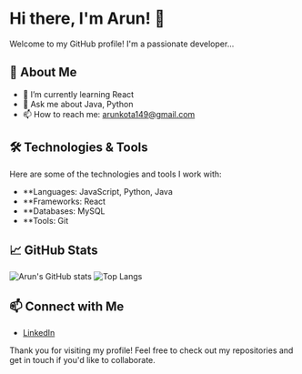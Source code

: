 # Hi there, I'm Arun! 👋

Welcome to my GitHub profile! I'm a passionate developer...

## 🚀 About Me

- 🌱 I’m currently learning React
- 💬 Ask me about Java, Python
- 📫 How to reach me: arunkota149@gmail.com

## 🛠️ Technologies & Tools

Here are some of the technologies and tools I work with:

- **Languages: JavaScript, Python, Java
- **Frameworks: React
- **Databases: MySQL
- **Tools: Git

## 📈 GitHub Stats

![Arun's GitHub stats](https://github-readme-stats.vercel.app/api?username=arun7286&show_icons=true&theme=radical)
![Top Langs](https://github-readme-stats.vercel.app/api/top-langs/?username=arun7286&layout=compact&theme=radical)

## 📫 Connect with Me

- [LinkedIn](https://www.linkedin.com/in/arun149)

Thank you for visiting my profile! Feel free to check out my repositories and get in touch if you'd like to collaborate.
